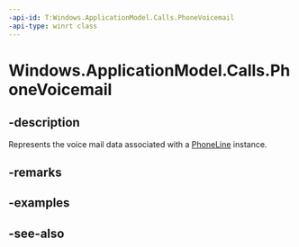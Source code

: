 ```yaml
---
-api-id: T:Windows.ApplicationModel.Calls.PhoneVoicemail
-api-type: winrt class
---
```


<!-- Class syntax.
public class PhoneVoicemail : Windows.ApplicationModel.Calls.IPhoneVoicemail
-->

# Windows.ApplicationModel.Calls.PhoneVoicemail

## -description
Represents the voice mail data associated with a [PhoneLine](phoneline.md) instance.

## -remarks

## -examples

## -see-also
